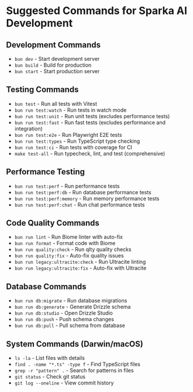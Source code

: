# Suggested Commands for Sparka AI Development

## Development Commands
- `bun dev` - Start development server
- `bun build` - Build for production
- `bun start` - Start production server

## Testing Commands
- `bun test` - Run all tests with Vitest
- `bun run test:watch` - Run tests in watch mode
- `bun run test:unit` - Run unit tests (excludes performance tests)
- `bun run test:fast` - Run fast tests (excludes performance and integration)
- `bun run test:e2e` - Run Playwright E2E tests
- `bun run test:types` - Run TypeScript type checking
- `bun run test:ci` - Run tests with coverage for CI
- `make test-all` - Run typecheck, lint, and test (comprehensive)

## Performance Testing
- `bun run test:perf` - Run performance tests
- `bun run test:perf:db` - Run database performance tests
- `bun run test:perf:memory` - Run memory performance tests
- `bun run test:perf:chat` - Run chat performance tests

## Code Quality Commands
- `bun run lint` - Run Biome linter with auto-fix
- `bun run format` - Format code with Biome
- `bun run quality:check` - Run qlty quality checks
- `bun run quality:fix` - Auto-fix quality issues
- `bun run legacy:ultracite:check` - Run Ultracite linting
- `bun run legacy:ultracite:fix` - Auto-fix with Ultracite

## Database Commands
- `bun run db:migrate` - Run database migrations
- `bun run db:generate` - Generate Drizzle schema
- `bun run db:studio` - Open Drizzle Studio
- `bun run db:push` - Push schema changes
- `bun run db:pull` - Pull schema from database

## System Commands (Darwin/macOS)
- `ls -la` - List files with details
- `find . -name "*.ts" -type f` - Find TypeScript files
- `grep -r "pattern" .` - Search for patterns in files
- `git status` - Check git status
- `git log --oneline` - View commit history